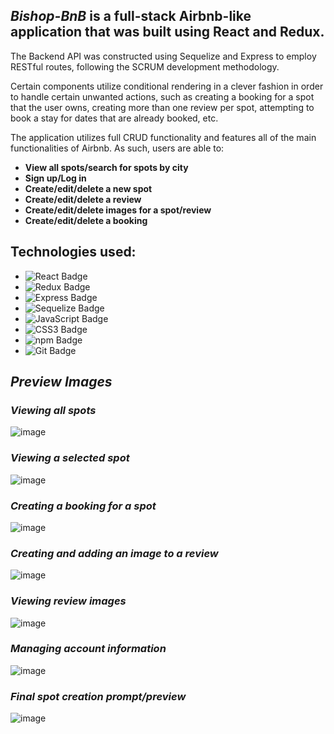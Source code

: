 ## _Bishop-BnB_ is a full-stack Airbnb-like application that was built using React and Redux. 
The Backend API was constructed using Sequelize and Express to employ RESTful routes, following the SCRUM development methodology.

Certain components utilize conditional rendering in a clever fashion in order to handle certain unwanted actions, such as creating a booking for a spot that the user owns, creating more than one review per spot, attempting to book a stay for dates that are already booked, etc.

The application utilizes full CRUD functionality and features all of the main functionalities of Airbnb. As such, users are able to:
*  **View all spots/search for spots by city**
*  **Sign up/Log in**
*  **Create/edit/delete a new spot**
*  **Create/edit/delete a review**
*  **Create/edit/delete images for a spot/review**
*  **Create/edit/delete a booking**


## Technologies used:
* ![React Badge](https://img.shields.io/badge/React-61DAFB?logo=react&logoColor=000&style=flat)
* ![Redux Badge](https://img.shields.io/badge/Redux-764ABC?logo=redux&logoColor=fff&style=flat)
* ![Express Badge](https://img.shields.io/badge/Express-000?logo=express&logoColor=fff&style=flat)
* ![Sequelize Badge](https://img.shields.io/badge/Sequelize-52B0E7?logo=sequelize&logoColor=fff&style=flat)
* ![JavaScript Badge](https://img.shields.io/badge/JavaScript-F7DF1E?logo=javascript&logoColor=000&style=flat)
* ![CSS3 Badge](https://img.shields.io/badge/CSS3-1572B6?logo=css3&logoColor=fff&style=flat)
* ![npm Badge](https://img.shields.io/badge/npm-CB3837?logo=npm&logoColor=fff&style=flat)
* ![Git Badge](https://img.shields.io/badge/Git-F05032?logo=git&logoColor=fff&style=flat)


## _Preview Images_

### _Viewing all spots_
![image](https://user-images.githubusercontent.com/95946808/202930075-262f7f60-7839-45cc-b68d-ce83179be1cb.png)

### _Viewing a selected spot_
![image](https://user-images.githubusercontent.com/95946808/202931748-9205d55d-06f9-4eac-9ddf-2343c66e6eba.png)

### _Creating a booking for a spot_
![image](https://user-images.githubusercontent.com/95946808/202931914-adfbb754-cdff-45c8-8043-cd721d96e2c1.png)

### _Creating and adding an image to a review_
![image](https://user-images.githubusercontent.com/95946808/202932064-845001b8-a34a-4692-a5db-803459e53e82.png)

### _Viewing review images_
![image](https://user-images.githubusercontent.com/95946808/202932169-91c3f657-61ff-478d-aa4c-b75d5d4d9823.png)

### _Managing account information_
![image](https://user-images.githubusercontent.com/95946808/202932453-a5cdc465-6ec2-4fdd-8d91-42f7cf292e1a.png)

### _Final spot creation prompt/preview_
![image](https://user-images.githubusercontent.com/95946808/202932916-0d9412fd-78b1-41e1-88f8-af0aadccc6e4.png)
